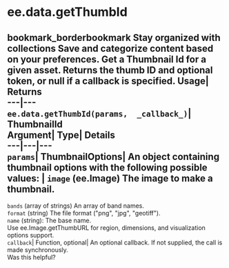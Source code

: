  
#  ee.data.getThumbId 
bookmark_borderbookmark Stay organized with collections  Save and categorize content based on your preferences.
Get a Thumbnail Id for a given asset. 
Returns the thumb ID and optional token, or null if a callback is specified.
Usage| Returns  
---|---  
`ee.data.getThumbId(params,  _callback_)`| ThumbnailId  
Argument| Type| Details  
---|---|---  
`params`| ThumbnailOptions| An object containing thumbnail options with the following possible values:  | ` image ` (ee.Image) The image to make a thumbnail.  
---  
` bands ` (array of strings) An array of band names.  
` format ` (string) The file format ("png", "jpg", "geotiff").  
` name ` (string): The base name.  
Use ee.Image.getThumbURL for region, dimensions, and visualization options support.  
`callback`| Function, optional| An optional callback. If not supplied, the call is made synchronously.  
Was this helpful?
